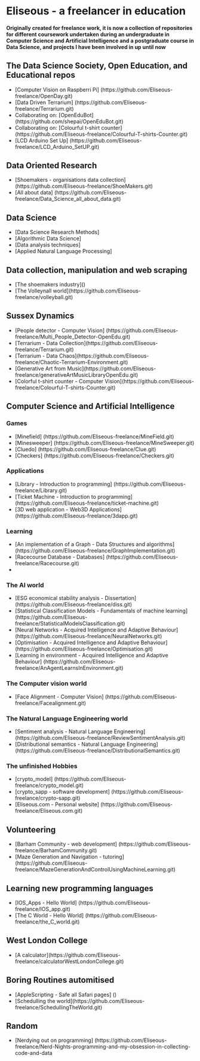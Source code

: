 <!DOCTYPE html>
<html>
  <head></head>
<body>
<h1>Eliseous - a freelancer in education

<h4>Originally created for freelance work, it is now a collection of repositories for different coursework undertaken during an undergraduate in Computer Science and Artificial Intelligence and a postgraduate course in Data Science, and projects I have been involved in up until now</h4>


<h2>The Data Science Society, Open Education, and Educational repos</h2>
<ul>
<li>[Computer Vision on Raspberri Pi] (https://github.com/Eliseous-freelance/OpenDay.git)</li>
<li>[Data Driven Terrarium] (https://github.com/Eliseous-freelance/Terrarium.git)</li>
<li>Collaborating on: [OpenEduBot] (https://github.com/shepai/OpenEduBot.git)</li>
<li>Collaborating on: [Colourful t-shirt counter] (https://github.com/Eliseous-freelance/Colourful-T-shirts-Counter.git)</li>
<li>[LCD Arduino Set Up] (https://github.com/Eliseous-freelance/LCD_Arduino_SetUP.git) 
</ul>


<h2>Data Oriented Research</h2>
<ul>
<li>[Shoemakers - organisations data collection] (https://github.com/Eliseous-freelance/ShoeMakers.git)</li>
<li>[All about data] (https://github.com/Eliseous-freelance/Data_Science_all_about_data.git)</li>
</ul>

  <h2>Data Science</h2>  
<ul>
  <li>[Data Science Research Methods]</li>
  <li>[Algorithmic Data Science]</li>
  <li>[Data analysis techniques]</li>
  <li>[Applied Natural Language Processing]</li>
  </ul>
  <h2>Data collection, manipulation and web scraping</h2>
  <ul>
    <li>[The shoemakers industry]()</li>
    <li>[The Volleynall world](https://github.com/Eliseous-freelance/volleyball.git)</li>
  </ul>
  
<h2>Sussex Dynamics</h2>
  <ul>
    <li>[People detector - Computer Vision] (https://github.com/Eliseous-freelance/Multi_People_Detector-OpenEdu.git)</li>
    <li>[Terrarium - Data Collection](https://github.com/Eliseous-freelance/Terrarium.git)</li>
    <li>[Terrarium - Data Chaos](https://github.com/Eliseous-freelance/Chaotic-Terrarium-Environment.git)</li>
    <li>[Generative Art from Music](https://github.com/Eliseous-freelance/generativeArtMusicLibraryOpenEdu.git)</li>
    <li>[Colorful t-shirt counter - Computer Vision](https://github.com/Eliseous-freelance/Colourful-T-shirts-Counter.git)</li>
  </ul>
  
<h2>Computer Science and Artificial Intelligence</h2>
<h3>Games</h3>
<ul>
<li>[Minefield] (https://github.com/Eliseous-freelance/MineField.git)</li>
<li>[Minesweeper] (https://github.com/Eliseous-freelance/MineSweeper.git)</li>
<li>[Cluedo] (https://github.com/Eliseous-freelance/Clue.git)</li>
<li>[Checkers] (https://github.com/Eliseous-freelance/Checkers.git)</li>
</ul>
<h3>Applications</h3>
<ul>
<li>[Library - Introduction to programming] (https://github.com/Eliseous-freelance/Library.git)</li>
<li>[Ticket Machine - Introduction to programming] (https://github.com/Eliseous-freelance/ticket-machine.git)</li>
<li>[3D web application - Web3D Applications] (https://github.com/Eliseous-freelance/3dapp.git)</li>
</ul>
<h3>Learning</h3>
<ul>
<li>[An implementation of a Graph - Data Structures and algorithms] (https://github.com/Eliseous-freelance/GraphImplementation.git)</li>
<li>[Racecourse Database - Databases] (https://github.com/Eliseous-freelance/Racecourse.git)</li>
<li></li>
</ul>
<h3>The AI world</h3>
<ul>
<li>[ESG economical stability analysis  - Dissertation] (https://github.com/Eliseous-freelance/diss.git)</li>
<li>[Statistical Classification Models - Fundamentals of machine learning] (https://github.com/Eliseous-freelance/StatisticalModelsClassification.git)</li>
<li>[Neural Networks - Acquired Intelligence and Adaptive Behaviour] (https://github.com/Eliseous-freelance/NeuralNetworks.git)</li>
<li>[Optimisation - Acquired Intelligence and Adaptive Behaviour] (https://github.com/Eliseous-freelance/Optimisation.git)</li>
<li>[Learning in environment - Acquired Intelligence and Adaptive Behaviour] (https://github.com/Eliseous-freelance/AnAgentLearnsInEnvironment.git)</li>
</ul>

<h3>The Computer vision world</h3>
<ul>
<li>[Face Alignment - Computer Vision] (https://github.com/Eliseous-freelance/Facealignment.git)</li>
</ul>

<h3>The Natural Language Engineering world</h3>
<ul>
<li>[Sentiment analysis - Natural Language Engineering] (https://github.com/Eliseous-freelance/ReviewSentimentAnalysis.git)</li>
<li>[Distributional semantics - Natural Language Engineering] (https://github.com/Eliseous-freelance/DistributionalSemantics.git)</li>
</ul>

<h3>The unfinished Hobbies</h3>
<ul>
<li>[crypto_model] (https://github.com/Eliseous-freelance/crypto_model.git)</li>
<li>[crypto_sapp - software development] (https://github.com/Eliseous-freelance/crypto-sapp.git)</li>
<li>[Eliseous.com - Personal website] (https://github.com/Eliseous-freelance/Eliseous.com.git)</li>
</ul>

<h2>Volunteering</h2>
<ul>
<li>[Barham Community - web development] (https://github.com/Eliseous-freelance/BarhamCommunity.git)</li>
<li>[Maze Generation and Navigation - tutoring] (https://github.com/Eliseous-freelance/MazeGenerationAndControlUsingMachineLearning.git)</li>
</ul>

<h2>Learning new programming languages</h2>
<ul>
<li>[IOS_Apps - Hello World] (https://github.com/Eliseous-freelance/IOS_app.git)</li>
<li>[The C World - Hello World] (https://github.com/Eliseous-freelance/the_C_world.git)</li>
</ul>
  <h2>West London College</h2>
  <ul>
    <li>[A calculator](https://github.com/Eliseous-freelance/calculatorWestLondonCollege.git)</li>
  </ul>
  
  <h2>Boring Routines automitised</h2>
  <ul>
   <li>[AppleScripting - Safe all Safari pages] ()</li>
  <li>[Schedulling the world](https://github.com/Eliseous-freelance/SchedullingTheWorld.git)</li>
  </ul>
<h2>Random</h2>
<ul>
<li>[Nerdying out on programming] (https://github.com/Eliseous-freelance/Nerd-Nights-programming-and-my-obsession-in-collecting-code-and-data</li>
</ul>
  </body>

</html>
